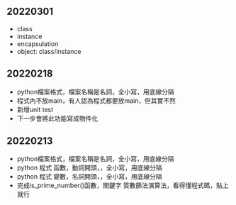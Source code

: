 
## 20220301
* class
* instance
* encapsulation
* object: class/instance 

## 20220218
* python檔案格式，檔案名稱是名詞，全小寫，用底線分隔
* 程式內不放main，有人認為程式都要放main，但其實不然
* 新增unit test
* 下一步會將此功能寫成物件化


## 20220213
* python檔案格式，檔案名稱是名詞，全小寫，用底線分隔
* python 程式 函數，動詞開頭，，全小寫，用底線分隔
* python 程式 變數，名詞開頭，，全小寫，用底線分隔
* 完成is_prime_number()函數，關鍵字 質數篩法演算法，看得懂程式碼，貼上就行